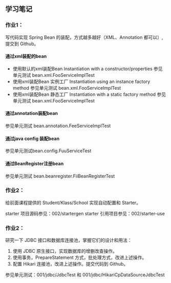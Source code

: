 
## 学习笔记

### 作业1：

写代码实现 Spring Bean 的装配，方式越多越好（XML、Annotation 都可以）,提交到 Github。

#### 通过xml装配的bean

* 使用默认的xml装配Bean Instantiation with a constructor/properties 参见单元测试 bean.xml.FooServiceImplTest 
* 使用xml装配Bean 实例工厂 Instantiation using an instance factory method 参见单元测试 bean.xml.FooServiceImplTest 
* 使用xml装配Bean 静态工厂 Instantiation with a static factory method 参见单元测试 bean.xml.FooServiceImplTest 

#### 通过annotation装配bean
参见单元测试 bean.annotation.FeeServiceImplTest


#### 通过java config 装配bean
参见单元测试bean.config.FuuServiceTest


#### 通过BeanRegister注册bean
参见单元测试 bean.beanregister.FiiBeanRegisterTest


### 作业2：
给前面课程提供的 Student/Klass/School 实现自动配置和 Starter。

starter 项目源码参见：002/startergen
starter 引用项目参见：002/starter-use

### 作业2：

研究一下 JDBC 接口和数据库连接池，掌握它们的设计和用法：

1. 使用 JDBC 原生接口，实现数据库的增删改查操作。
2. 使用事务，PrepareStatement 方式，批处理方式，改进上述操作。
3. 配置 Hikari 连接池，改进上述操作。提交代码到 Github。

参见单元测试：001/jdbc/JdbcTest 和 001/jdbc/HikariCpDataSourceJdbcTest
